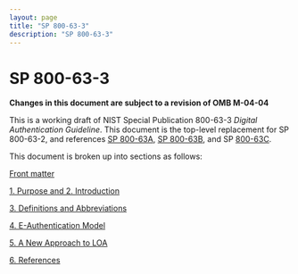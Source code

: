 ```yaml
---
layout: page
title: "SP 800-63-3"
description: "SP 800-63-3"
---
```


# SP 800-63-3

**Changes in this document are subject to a revision of OMB M-04-04**

This is a working draft of NIST Special Publication 800-63-3 *Digital Authentication Guideline*. This document is the top-level replacement for SP 800-63-2, and references [SP 800-63A](../sp800-63a/), [SP 800-63B](../sp800-63b/), and SP [800-63C](../sp800-63c/).


This document is broken up into sections as follows:

[Front matter](cover.html)

[1. Purpose and 2. Introduction](sec1_2_introduction.html)

[3. Definitions and Abbreviations ](sec3_definitions.html)

[4. E-Authentication Model](sec4_model.html)

[5. A New Approach to LOA ](sec5_xAL.html)

[6. References](sec6_references.html)
